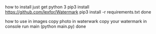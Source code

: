 how to install
just get python 3
pip3 install https://github.com/lexfor/Watermark
pip3 install -r requirements.txt
done

how to use
in images copy photo
in waterwark copy your watermark
in console run main (python main.py)
done
